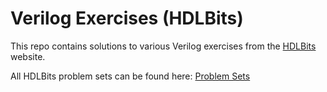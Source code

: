 # Verilog Exercises (HDLBits)  

This repo contains solutions to various Verilog exercises from the [HDLBits](https://hdlbits.01xz.net/wiki/Main_Page) website.    

All HDLBits problem sets can be found here: [Problem Sets](https://hdlbits.01xz.net/wiki/Problem_sets)    